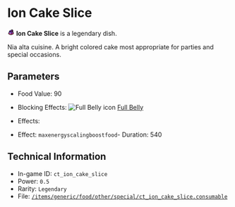 # Ion Cake Slice

<img src="https://raw.githubusercontent.com/Ceterai/Enternia/main/items/generic/food/other/special/ct_ion_cake_slice.png" alt="Ion Cake Slice icon" loading="lazy" height=16px width="auto" /> **Ion Cake Slice** is a legendary dish.

Nia alta cuisine. A bright colored cake most appropriate for parties and special occasions.

## Parameters

- Food Value: 90
- Blocking Effects: <img src="https://starbounder.org/mediawiki/images/6/60/Status_Well_Fed.png" alt="Full Belly icon" loading="lazy" height=16px width=16px /> [Full Belly](https://starbounder.org/Full_Belly)
- Effects: 

- Effect: `maxenergyscalingboostfood`- Duration: 540

## Technical Information

- In-game ID: `ct_ion_cake_slice`
- Power: `0.5`
- Rarity: `Legendary`
- File: [`/items/generic/food/other/special/ct_ion_cake_slice.consumable`](https://github.com/Ceterai/Enternia/blob/main/items/generic/food/other/special/ct_ion_cake_slice.consumable)
